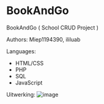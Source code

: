 # BookAndGo
BookAndGo ( School CRUD Project )

Authors: Miep1194390, ililuab

Languages:
- HTML/CSS
- PHP
- SQL
- JavaScript


Uitwerking:
![image](https://user-images.githubusercontent.com/91285462/170023655-84148f71-1750-4589-8803-12234dc43dd5.png)

